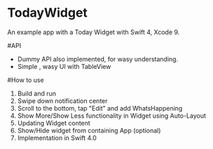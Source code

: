 # TodayWidget
An example app with a Today Widget with Swift 4, Xcode 9.

#API
- Dummy API also implemented, for wasy understanding.
- Simple , wasy UI with TableView

#How to use
1. Build and run
2. Swipe down notification center
3. Scroll to the bottom, tap "Edit" and add WhatsHappening
4. Show More/Show Less functionality in Widget using Auto-Layout
5. Updating Widget content
6. Show/Hide widget from containing App (optional)
7. Implementation in Swift 4.0

